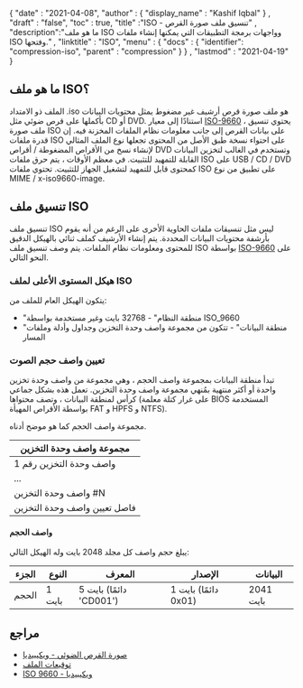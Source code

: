 {
  "date" : "2021-04-08",
  "author" : {
    "display_name" : "Kashif Iqbal"
} ,
  "draft" : "false",
  "toc" : true,
  "title" :"ISO - تنسيق ملف صورة القرص" ,
  "description":"ما هو ملف ISO وواجهات برمجة التطبيقات التي يمكنها إنشاء ملفات ISO وفتحها." ,
  "linktitle" : "ISO",
  "menu" : {
    "docs" : {
     "identifier": "compression-iso",
      "parent" : "compression"
}
} ,
  "lastmod" : "2021-04-19"
}

## ما هو ملف ISO؟

الملف ذو الامتداد .iso هو ملف صورة قرص أرشيف غير مضغوط يمثل محتويات البيانات بأكملها على قرص ضوئي مثل CD أو DVD. استنادًا إلى معيار [ISO-9660](https://www.iso.org/standard/17505.html) ، يحتوي تنسيق ملف صورة ISO على بيانات القرص إلى جانب معلومات نظام الملفات المخزنة فيه. إن قدرة ملفات ISO على احتواء نسخة طبق الأصل من المحتوى تجعلها نوع الملف المثالي لإنشاء نسخ من الأقراص المضغوطة / أقراص DVD وتستخدم في الغالب لتخزين البيانات القابلة للتمهيد للتثبيت. في معظم الأوقات ، يتم حرق ملفات ISO على USB / CD / DVD كمحتوى قابل للتمهيد لتشغيل الجهاز للتثبيت. تحتوي ملفات ISO على تطبيق من نوع MIME / x-iso9660-image.

## تنسيق ملف ISO

تنسيق ملف ISO ليس مثل تنسيقات ملفات الحاوية الأخرى على الرغم من أنه يقوم بأرشفة محتويات البيانات المحددة. يتم إنشاء الأرشيف كملف ثنائي بالهيكل الدقيق للمحتوى ومعلومات نظام الملفات. يتم وصف تنسيق ملف ISO بواسطة [ISO-9660](https://en.wikipedia.org/wiki/ISO_9660) على النحو التالي.

### هيكل المستوى الأعلى لملف ISO

يتكون الهيكل العام للملف من:

* "منطقة النظام" - 32768 بايت وغير مستخدمة بواسطة ISO_9660
* "منطقة البيانات" - تتكون من مجموعة واصف وحدة التخزين وجداول وأدلة وملفات المسار

### تعيين واصف حجم الصوت

تبدأ منطقة البيانات بمجموعة واصف الحجم ، وهي مجموعة من واصف وحدة تخزين واحدة أو أكثر منتهية بمُنهي مجموعة واصف وحدة التخزين. تعمل هذه بشكل جماعي كرأس لمنطقة البيانات ، وتصف محتواها (على غرار كتلة معلمة BIOS المستخدمة بواسطة الأقراص المهيأة FAT و HPFS و NTFS).

مجموعة واصف الحجم كما هو موضح أدناه.

| مجموعة واصف وحدة التخزين |
---|
| واصف وحدة التخزين رقم 1 |
| ... |
| واصف وحدة التخزين #N |
| فاصل تعيين واصف وحدة التخزين |

#### واصف الحجم

يبلغ حجم واصف كل مجلد 2048 بايت وله الهيكل التالي:

| الجزء | النوع | المعرف | الإصدار | البيانات |
---|---|---|---|---|
| الحجم | 1 بايت | 5 بايت (دائمًا 'CD001') | 1 بايت (دائمًا 0x01) | 2041 بايت |

## مراجع

* [صورة القرص الضوئي - ويكيبيديا](https://en.wikipedia.org/wiki/Optical_disc_image)
* [توقيعات الملف](https://www.garykessler.net/library/file_sigs.html)
* [ISO 9660 - ويكيبيديا](https://en.wikipedia.org/wiki/ISO_9660)


